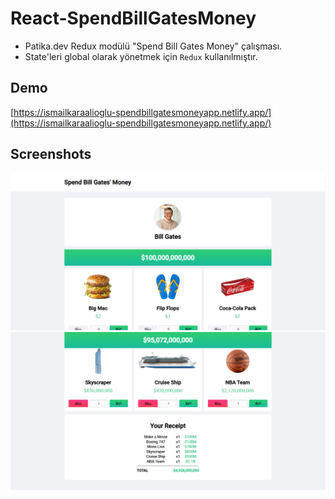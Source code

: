 # React-SpendBillGatesMoney

* Patika.dev Redux modülü "Spend Bill Gates Money" çalışması.
* State'leri global olarak yönetmek için `Redux` kullanılmıştır.

## Demo

[https://ismailkaraalioglu-spendbillgatesmoneyapp.netlify.app/](https://ismailkaraalioglu-spendbillgatesmoneyapp.netlify.app/)


## Screenshots

![Image](./src/screenshot/1.jpg)
![Image](./src/screenshot/2.jpg)

